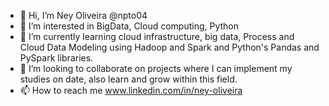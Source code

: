 - 👋 Hi, I’m Ney Oliveira @npto04
- 👀 I’m interested in BigData, Cloud computing, Python
- 🌱 I’m currently learning cloud infrastructure, big data, 
      Process and Cloud Data Modeling using Hadoop and Spark and Python's Pandas and PySpark libraries.
- 💞️ I’m looking to collaborate on projects where I can implement my studies on date, also learn and grow within this field.
- 📫 How to reach me www.linkedin.com/in/ney-oliveira 

